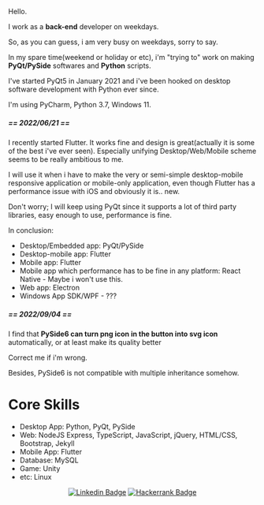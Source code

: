 <div>
  <p>Hello.</p>
  
  <p>I work as a <b>back-end</b> developer on weekdays.</p>
  
  <p>So, as you can guess, i am very busy on weekdays, sorry to say.</p>
  
  <p>In my spare time(weekend or holiday or etc), i'm "trying to" work on making <b>PyQt/PySide</b> softwares and <b>Python</b> scripts.</p>
  
  <p>I've started PyQt5 in January 2021 and i've been hooked on desktop software development with Python ever since.</p>
  
  <p>I'm using PyCharm, Python 3.7, Windows 11.</p>
  
  <h5>== 2022/06/21 ==</h5>
  
  <p>I recently started Flutter. It works fine and design is great(actually it is some of the best i've ever seen). Especially unifying Desktop/Web/Mobile scheme seems to be really ambitious to me.</p>
    
  <p>I will use it when i have to make the very or semi-simple desktop-mobile responsive application or mobile-only application, even though Flutter has a performance issue with iOS and obviously it is.. new.</p>
  
  <p>Don't worry; I will keep using PyQt since it supports a lot of third party libraries, easy enough to use, performance is fine.</p>
  
  <p>In conclusion: </p>
  <ul>
    <li>Desktop/Embedded app: PyQt/PySide
    <li>Desktop-mobile app: Flutter
    <li>Mobile app: Flutter
    <li>Mobile app which performance has to be fine in any platform: React Native - Maybe i won't use this.
    <li>Web app: Electron
    <li>Windows App SDK/WPF - ???
  </ul>
  
  <h5>== 2022/09/04 ==</h5>
  <p>I find that <b>PySide6 can turn png icon in the button into svg icon</b> automatically, or at least make its quality better</p>
  <p>Correct me if i'm wrong.</p>
  <p>Besides, PySide6 is not compatible with multiple inheritance somehow.</p>
</div>

<div>
  <h1>Core Skills</h1>
  <ul>
    <li>Desktop App: Python, PyQt, PySide
    <li>Web: NodeJS Express, TypeScript, JavaScript, jQuery, HTML/CSS, Bootstrap, Jekyll 
    <li>Mobile App: Flutter
    <li>Database: MySQL
    <li>Game: Unity
    <li>etc: Linux
  </ul>
</div>
 
<div align=center>
  
[![Linkedin Badge](https://img.shields.io/badge/-LinkedIn-blue?style=flat-square&logo=Linkedin&logoColor=white&link=https://www.linkedin.com/in/jung-gyu-yoon-295246193/)](https://www.linkedin.com/in/jung-gyu-yoon-295246193/) [![Hackerrank Badge](https://img.shields.io/badge/-Hackerrank-darkgreen?style=flat-square&logo=Hackerrank&logoColor=white&link=https://www.hackerrank.com/yjg30737/)](https://www.hackerrank.com/yjg30737/)
  
</div>
